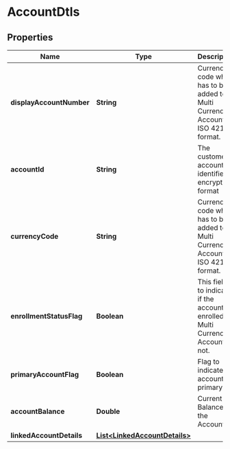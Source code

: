 # AccountDtls

## Properties
Name | Type | Description | Notes
------------ | ------------- | ------------- | -------------
**displayAccountNumber** | **String** | Currency code which has to be added to Multi Currency Account in ISO 4217 format. |  [optional]
**accountId** | **String** | The customer account identifier in encrypted format |  [optional]
**currencyCode** | **String** | Currency code which has to be added to Multi Currency Account in ISO 4217 format. |  [optional]
**enrollmentStatusFlag** | **Boolean** | This field is to indicate if the  account is enrolled for Multi Currency Account or not. |  [optional]
**primaryAccountFlag** | **Boolean** | Flag to indicate if account is primary |  [optional]
**accountBalance** | **Double** | Current Balance of the Account. |  [optional]
**linkedAccountDetails** | [**List&lt;LinkedAccountDetails&gt;**](LinkedAccountDetails.md) |  |  [optional]
